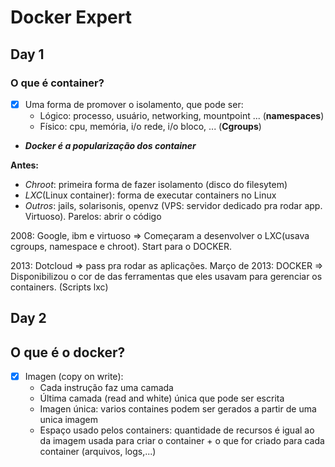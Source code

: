 
# Docker Expert

## Day 1

### O que é container?
- [x] Uma forma de promover o isolamento, que pode ser: 
    - Lógico: processo, usuário, networking, mountpoint ... (**namespaces**)
    - Físico: cpu, memória, i/o rede, i/o bloco, ... (**Cgroups**)
    

- **_Docker é a popularização dos container_**

**Antes:** 
- *Chroot*: primeira forma de fazer isolamento (disco do filesytem)
- *LXC*(Linux container): forma de executar containers no Linux
- *Outros*: jails, solarisonis, openvz (VPS: servidor dedicado pra rodar app. Virtuoso). Parelos: abrir o código

2008: Google, ibm e virtuoso => Começaram a desenvolver o LXC(usava cgroups, namespace e chroot). Start para o DOCKER.

2013: Dotcloud => pass pra rodar as aplicações. 
Março de 2013: DOCKER =>  Disponibilizou o cor de das ferramentas que eles usavam para gerenciar os containers. (Scripts lxc)

## Day 2

## O que é o docker?
- [x] Imagen (copy on write): 
    - Cada instrução faz uma camada
    - Última camada (read and white) única que pode ser escrita
    - Imagen única: varios containes podem ser gerados a partir de uma unica imagem
    - Espaço usado pelos containers: quantidade de recursos é igual ao da imagem usada para criar o container + o que for criado para cada container (arquivos, logs,...) 
    
